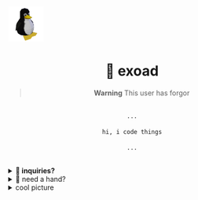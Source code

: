 <img src="1689908066576652.gif" height=72 />

<h1 align="center">🎏 exoad</h1>


<div align="center">

> **Warning**
> This user has forgor

```

...

hi, i code things

...

```

</div>

<br>

<details>
<summary>
<strong>🎀 inquiries?</strong>
</summary>

if you have inquiries regarding my software, give me a forward through my discord server: [link](https://discord.gg/PbJQRT9zQ8)

</details>

<details>
<summary>
🏮 need a hand?
</summary>

i can lend a hand in fields dealing with systems or ad hoc fields:

1. Java (Swing!)
2. C/C++ (0x, Boost, OpenGL, Lua)
3. Dart (Flutter!)
4. JavaScript (NodeJS)
5. Haxe (OpenFL)
6. Crostini (ChromeOS Linux container interfacing)

follow through by going to the *inquiries* section

</details>

<details>
  <summary>
    cool picture
  </summary>

<div align="center">
<img src="海沿いの道.png"/>
</div>
  
</details>
